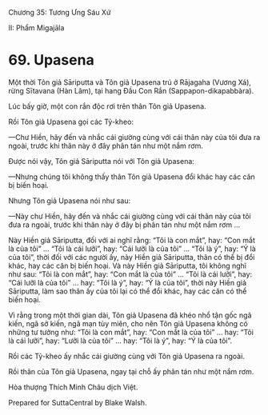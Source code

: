  

Chương 35: Tương Ưng Sáu Xứ

II: Phẩm Migajāla

# 69\. Upasena

Một thời Tôn giả Sāriputta và Tôn giả Upasena trú ở Rājagaha (Vương Xá), rừng Sītavana (Hàn Lâm), tại hang Ðầu Con Rắn (Sappapon-dikapabbàra).

Lúc bấy giờ, một con rắn độc rơi trên thân Tôn giả Upasena.

Rồi Tôn giả Upasena gọi các Tỷ-kheo:

—Chư Hiền, hãy đến và nhắc cái giường cùng với cái thân này của tôi đưa ra ngoài, trước khi thân này ở đây phân tán như một nắm rơm.

Ðược nói vậy, Tôn giả Sāriputta nói với Tôn giả Upasena:

—Nhưng chúng tôi không thấy thân Tôn giả Upasena đổi khác hay các căn bị biến hoại.

Nhưng Tôn giả Upasena nói như sau:

—Này chư Hiền, hãy đến và nhắc cái giường cùng với cái thân này của tôi đưa ra ngoài, trước khi thân này ở đây bị phân tán như một nắm rơm …

Này Hiền giả Sāriputta, đối với ai nghĩ rằng: “Tôi là con mắt”, hay: “Con mắt là của tôi” … “Tôi là cái lưỡi”, hay: “Cái lưỡi là của tôi” … “Tôi là ý”, hay: “Ý là của tôi”, thời đối với các người ấy, này Hiền giả Sāriputta, thân có thể bị đổi khác, hay các căn bị biến hoại. Và này Hiền giả Sāriputta, tôi không nghĩ như sau: “Tôi là con mắt”, hay: “Con mắt là của tôi” … “Tôi là cái lưỡi”, hay: “Cái lưỡi là của tôi” … hay: “Tôi là ý”, hay: “Ý là của tôi”, thời này Hiền giả Sāriputta, làm sao thân ấy của tôi lại có thể đổi khác, hay các căn có thể biến hoại.

Vì rằng trong một thời gian dài, Tôn giả Upasena đã khéo nhổ tận gốc ngã kiến, ngã sở kiến, ngã mạn tùy miên, cho nên Tôn giả Upasena không có những tư tưởng như: “Tôi là con mắt”, hay: “Con mắt là của tôi” … hay: “Tôi là cái lưỡi”, hay: “Lưỡi là của tôi” … hay: “Tôi là ý”, hay: “Ý là của tôi”.

Rồi các Tỷ-kheo ấy nhắc cái giường cùng với Tôn giả Upasena ra ngoài.

Rồi thân của Tôn giả Upasena, ngay tại chỗ ấy phân tán như một nắm rơm.

Hòa thượng Thích Minh Châu dịch Việt.

Prepared for SuttaCentral by Blake Walsh.